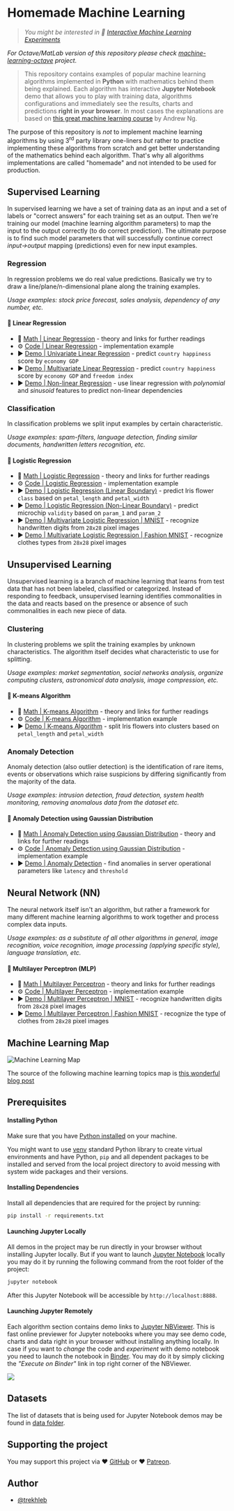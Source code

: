 # Homemade Machine Learning

> _You might be interested in 🤖 [Interactive Machine Learning Experiments](https://github.com/trekhleb/machine-learning-experiments)_

_For Octave/MatLab version of this repository please check [machine-learning-octave](https://github.com/trekhleb/machine-learning-octave) project._

> This repository contains examples of popular machine learning algorithms implemented in **Python** with mathematics behind them being explained. Each algorithm has interactive **Jupyter Notebook** demo that allows you to play with training data, algorithms configurations and immediately see the results, charts and predictions **right in your browser**. In most cases the explanations are based on [this great machine learning course](https://www.coursera.org/learn/machine-learning) by Andrew Ng.

The purpose of this repository is _not_ to implement machine learning algorithms by using 3<sup>rd</sup> party library one-liners _but_ rather to practice implementing these algorithms from scratch and get better understanding of the mathematics behind each algorithm. That's why all algorithms implementations are called "homemade" and not intended to be used for production.

## Supervised Learning

In supervised learning we have a set of training data as an input and a set of labels or "correct answers" for each training set as an output. Then we're training our model (machine learning algorithm parameters) to map the input to the output correctly (to do correct prediction). The ultimate purpose is to find such model parameters that will successfully continue correct _input→output_ mapping (predictions) even for new input examples.

### Regression

In regression problems we do real value predictions. Basically we try to draw a line/plane/n-dimensional plane along the training examples.

_Usage examples: stock price forecast, sales analysis, dependency of any number, etc._

#### 🤖 Linear Regression

- 📗 [Math | Linear Regression](homemade/linear_regression) - theory and links for further readings
- ⚙️ [Code | Linear Regression](homemade/linear_regression/linear_regression.py) - implementation example
- ▶️ [Demo | Univariate Linear Regression](https://nbviewer.jupyter.org/github/trekhleb/homemade-machine-learning/blob/master/notebooks/linear_regression/univariate_linear_regression_demo.ipynb) - predict `country happiness` score by `economy GDP`
- ▶️ [Demo | Multivariate Linear Regression](https://nbviewer.jupyter.org/github/trekhleb/homemade-machine-learning/blob/master/notebooks/linear_regression/multivariate_linear_regression_demo.ipynb) - predict `country happiness` score by `economy GDP` and `freedom index`
- ▶️ [Demo | Non-linear Regression](https://nbviewer.jupyter.org/github/trekhleb/homemade-machine-learning/blob/master/notebooks/linear_regression/non_linear_regression_demo.ipynb) - use linear regression with _polynomial_ and _sinusoid_ features to predict non-linear dependencies

### Classification

In classification problems we split input examples by certain characteristic.

_Usage examples: spam-filters, language detection, finding similar documents, handwritten letters recognition, etc._

#### 🤖 Logistic Regression

- 📗 [Math | Logistic Regression](homemade/logistic_regression) - theory and links for further readings
- ⚙️ [Code | Logistic Regression](homemade/logistic_regression/logistic_regression.py) - implementation example
- ▶️ [Demo | Logistic Regression (Linear Boundary)](https://nbviewer.jupyter.org/github/trekhleb/homemade-machine-learning/blob/master/notebooks/logistic_regression/logistic_regression_with_linear_boundary_demo.ipynb) - predict Iris flower `class` based on `petal_length` and `petal_width`
- ▶️ [Demo | Logistic Regression (Non-Linear Boundary)](https://nbviewer.jupyter.org/github/trekhleb/homemade-machine-learning/blob/master/notebooks/logistic_regression/logistic_regression_with_non_linear_boundary_demo.ipynb) - predict microchip `validity` based on `param_1` and `param_2`
- ▶️ [Demo | Multivariate Logistic Regression | MNIST](https://nbviewer.jupyter.org/github/trekhleb/homemade-machine-learning/blob/master/notebooks/logistic_regression/multivariate_logistic_regression_demo.ipynb) - recognize handwritten digits from `28x28` pixel images
- ▶️ [Demo | Multivariate Logistic Regression | Fashion MNIST](https://nbviewer.jupyter.org/github/trekhleb/homemade-machine-learning/blob/master/notebooks/logistic_regression/multivariate_logistic_regression_fashion_demo.ipynb) - recognize clothes types from `28x28` pixel images

## Unsupervised Learning

Unsupervised learning is a branch of machine learning that learns from test data that has not been labeled, classified or categorized. Instead of responding to feedback, unsupervised learning identifies commonalities in the data and reacts based on the presence or absence of such commonalities in each new piece of data.

### Clustering

In clustering problems we split the training examples by unknown characteristics. The algorithm itself decides what characteristic to use for splitting.

_Usage examples: market segmentation, social networks analysis, organize computing clusters, astronomical data analysis, image compression, etc._

#### 🤖 K-means Algorithm

- 📗 [Math | K-means Algorithm](homemade/k_means) - theory and links for further readings
- ⚙️ [Code | K-means Algorithm](homemade/k_means/k_means.py) - implementation example
- ▶️ [Demo | K-means Algorithm](https://nbviewer.jupyter.org/github/trekhleb/homemade-machine-learning/blob/master/notebooks/k_means/k_means_demo.ipynb) - split Iris flowers into clusters based on `petal_length` and `petal_width`

### Anomaly Detection

Anomaly detection (also outlier detection) is the identification of rare items, events or observations which raise suspicions by differing significantly from the majority of the data.

_Usage examples: intrusion detection, fraud detection, system health monitoring, removing anomalous data from the dataset etc._

#### 🤖 Anomaly Detection using Gaussian Distribution

- 📗 [Math | Anomaly Detection using Gaussian Distribution](homemade/anomaly_detection) - theory and links for further readings
- ⚙️ [Code | Anomaly Detection using Gaussian Distribution](homemade/anomaly_detection/gaussian_anomaly_detection.py) - implementation example
- ▶️ [Demo | Anomaly Detection](https://nbviewer.jupyter.org/github/trekhleb/homemade-machine-learning/blob/master/notebooks/anomaly_detection/anomaly_detection_gaussian_demo.ipynb) - find anomalies in server operational parameters like `latency` and `threshold`

## Neural Network (NN)

The neural network itself isn't an algorithm, but rather a framework for many different machine learning algorithms to work together and process complex data inputs.

_Usage examples: as a substitute of all other algorithms in general, image recognition, voice recognition, image processing (applying specific style), language translation, etc._

#### 🤖 Multilayer Perceptron (MLP)

- 📗 [Math | Multilayer Perceptron](homemade/neural_network) - theory and links for further readings
- ⚙️ [Code | Multilayer Perceptron](homemade/neural_network/multilayer_perceptron.py) - implementation example
- ▶️ [Demo | Multilayer Perceptron | MNIST](https://nbviewer.jupyter.org/github/trekhleb/homemade-machine-learning/blob/master/notebooks/neural_network/multilayer_perceptron_demo.ipynb) - recognize handwritten digits from `28x28` pixel images
- ▶️ [Demo | Multilayer Perceptron | Fashion MNIST](https://nbviewer.jupyter.org/github/trekhleb/homemade-machine-learning/blob/master/notebooks/neural_network/multilayer_perceptron_fashion_demo.ipynb) - recognize the type of clothes from `28x28` pixel images

## Machine Learning Map

![Machine Learning Map](images/machine-learning-map.png)

The source of the following machine learning topics map is [this wonderful blog post](https://vas3k.ru/blog/machine_learning/)

## Prerequisites

#### Installing Python

Make sure that you have [Python installed](https://realpython.com/installing-python/) on your machine.

You might want to use [venv](https://docs.python.org/3/library/venv.html) standard Python library
to create virtual environments and have Python, `pip` and all dependent packages to be installed and 
served from the local project directory to avoid messing with system wide packages and their 
versions.

#### Installing Dependencies

Install all dependencies that are required for the project by running:

```bash
pip install -r requirements.txt
```

#### Launching Jupyter Locally

All demos in the project may be run directly in your browser without installing Jupyter locally. But if you want to launch [Jupyter Notebook](http://jupyter.org/) locally you may do it by running the following command from the root folder of the project:

```bash
jupyter notebook
```
After this Jupyter Notebook will be accessible by `http://localhost:8888`.

#### Launching Jupyter Remotely

Each algorithm section contains demo links to [Jupyter NBViewer](http://nbviewer.jupyter.org/). This is fast online previewer for Jupyter notebooks where you may see demo code, charts and data right in your browser without installing anything locally. In case if you want to _change_ the code and _experiment_ with demo notebook you need to launch the notebook in [Binder](https://mybinder.org/). You may do it by simply clicking the _"Execute on Binder"_ link in top right corner of the NBViewer.

![](./images/binder-button-place.png)

## Datasets

The list of datasets that is being used for Jupyter Notebook demos may be found in [data folder](data).

## Supporting the project

You may support this project via ❤️️ [GitHub](https://github.com/sponsors/trekhleb) or ❤️️ [Patreon](https://www.patreon.com/trekhleb).

## Author

- [@trekhleb](https://trekhleb.dev)
